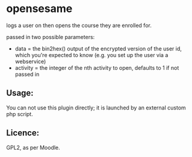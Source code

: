 opensesame
=================

logs a user on then opens the course they are enrolled for.

passed in two possible parameters:

- data = the bin2hex() output of the encrypted version of the user id, which you're expected to know (e.g. you set up the user via a webservice)
- activity = the integer of the nth activity to open, defaults to 1 if not passed in

Usage:
------
You can not use this plugin directly; it is launched by an external custom php script.

Licence:
--------
GPL2, as per Moodle.

